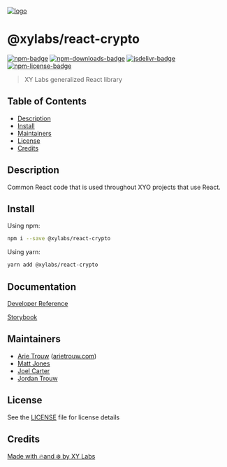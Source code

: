 [![logo][]](https://xylabs.com)

# @xylabs/react-crypto

[![npm-badge][]][npm-link]
[![npm-downloads-badge][]][npm-link]
[![jsdelivr-badge][]][jsdelivr-link]
[![npm-license-badge][]](LICENSE)

> XY Labs generalized React library 

## Table of Contents

-   [Description](#description)
-   [Install](#install)
-   [Maintainers](#maintainers)
-   [License](#license)
-   [Credits](#credits)

## Description

Common React code that is used throughout XYO projects that use React.

## Install

Using npm:

```sh
npm i --save @xylabs/react-crypto
```

Using yarn:

```sh
yarn add @xylabs/react-crypto
```

## Documentation
[Developer Reference](https://xylabs.github.io/sdk-react)

[Storybook](https://xylabs.github.io/sdk-react/storybook)

## Maintainers

-   [Arie Trouw](https://github.com/arietrouw) ([arietrouw.com](https://arietrouw.com))
-   [Matt Jones](https://github.com/jonesmac)
-   [Joel Carter](https://github.com/JoelBCarter)
-   [Jordan Trouw](https://github.com/jordantrouw)

## License

See the [LICENSE](LICENSE) file for license details

## Credits

[Made with 🔥and ❄️ by XY Labs](https://xylabs.com)

[logo]: https://cdn.xy.company/img/brand/XYPersistentCompany_Logo_Icon_Colored.svg

[npm-badge]: https://img.shields.io/npm/v/@xylabs/react-crypto.svg
[npm-link]: https://www.npmjs.com/package/@xylabs/react-crypto

[npm-downloads-badge]: https://img.shields.io/npm/dw/@xylabs/react-crypto
[npm-license-badge]: https://img.shields.io/npm/l/@xylabs/react-crypto

[jsdelivr-badge]: https://data.jsdelivr.com/v1/package/npm/@xylabs/react-crypto/badge
[jsdelivr-link]: https://www.jsdelivr.com/package/npm/@xylabs/react-crypto